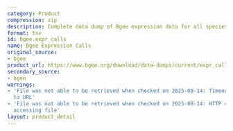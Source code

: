 ```yaml
---
category: Product
compression: zip
description: Complete data dump of Bgee expression data for all species
format: tsv
id: bgee.expr_calls
name: Bgee Expression Calls
original_source:
- bgee
product_url: https://www.bgee.org/download/data-dumps/current/expr_calls/
secondary_source:
- bgee
warnings:
- 'File was not able to be retrieved when checked on 2025-08-14: Timeout connecting
  to URL'
- 'File was not able to be retrieved when checked on 2025-08-14: HTTP 404 error when
  accessing file'
layout: product_detail
---
```

